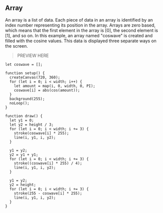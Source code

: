 ## Array

An array is a list of data. Each piece of data in an array is identified by an index number representing its position in the array. Arrays are zero based, which means that the first element in the array is [0], the second element is [1], and so on. In this example, an array named "coswave" is created and filled with the cosine values. This data is displayed three separate ways on the screen.

> PREVIEW HERE

```
let coswave = [];

function setup() {
  createCanvas(720, 360);
  for (let i = 0; i < width; i++) {
    let amount = map(i, 0, width, 0, PI);
    coswave[i] = abs(cos(amount));
  }
  background(255);
  noLoop();
}

function draw() {
  let y1 = 0;
  let y2 = height / 3;
  for (let i = 0; i < width; i += 3) {
    stroke(coswave[i] * 255);
    line(i, y1, i, y2);
  }

  y1 = y2;
  y2 = y1 + y1;
  for (let i = 0; i < width; i += 3) {
    stroke((coswave[i] * 255) / 4);
    line(i, y1, i, y2);
  }

  y1 = y2;
  y2 = height;
  for (let i = 0; i < width; i += 3) {
    stroke(255 - coswave[i] * 255);
    line(i, y1, i, y2);
  }
}
```